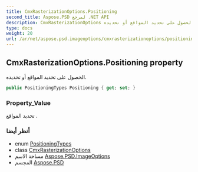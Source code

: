 ```yaml
---
title: CmxRasterizationOptions.Positioning
second_title: Aspose.PSD لمرجع .NET API
description: CmxRasterizationOptions ملكية. الحصول على تحديد المواقع أو تحديده.
type: docs
weight: 20
url: /ar/net/aspose.psd.imageoptions/cmxrasterizationoptions/positioning/
---
```

## CmxRasterizationOptions.Positioning property

الحصول على تحديد المواقع أو تحديده.

```csharp
public PositioningTypes Positioning { get; set; }
```

### Property_Value

تحديد المواقع .

### أنظر أيضا

* enum [PositioningTypes](../../positioningtypes/)
* class [CmxRasterizationOptions](../)
* مساحة الاسم [Aspose.PSD.ImageOptions](../../cmxrasterizationoptions/)
* المجسم [Aspose.PSD](../../../)


